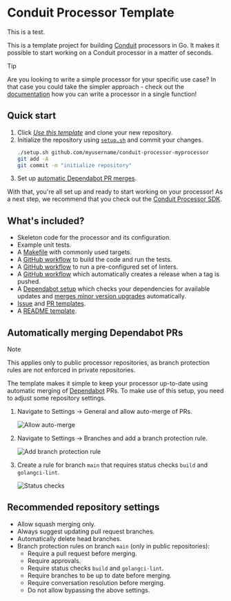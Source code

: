 # Conduit Processor Template

This is a test.

This is a template project for building [Conduit](https://conduit.io) processors in Go. It makes it possible to
start working on a Conduit processor in a matter of seconds.

> [!TIP]
> Are you looking to write a simple processor for your specific use case? In that case you could take the simpler
> approach - check out the
> [documentation](https://conduit.io/docs/developing/processors/building#using-sdknewprocesorfunc) how you
> can write a processor in a single function!

## Quick start

1. Click [_Use this template_](https://github.com/new?template_name=conduit-processor-template&template_owner=ConduitIO) and clone your new repository.
2. Initialize the repository using [`setup.sh`](https://github.com/ConduitIO/conduit-processor-template/blob/main/setup.sh) and commit your changes.
   ```sh
   ./setup.sh github.com/myusername/conduit-processor-myprocessor
   git add -A
   git commit -m "initialize repository"
   ```
3. Set up [automatic Dependabot PR merges](#automatically-merging-dependabot-prs).

With that, you're all set up and ready to start working on your processor! As a next step, we recommend that you 
check out the [Conduit Processor SDK](https://github.com/ConduitIO/conduit-processor-sdk).

## What's included?

* Skeleton code for the processor and its configuration.
* Example unit tests.
* A [Makefile](/Makefile) with commonly used targets.
* A [GitHub workflow](/.github/workflows/test.yml) to build the code and run the tests.
* A [GitHub workflow](/.github/workflows/lint.yml) to run a pre-configured set of linters.
* A [GitHub workflow](/.github/workflows/release.yml) which automatically creates a release when a tag is pushed.
* A [Dependabot setup](/.github/dependabot.yml) which checks your dependencies for available updates and 
[merges minor version upgrades](/.github/workflows/dependabot-auto-merge-go.yml) automatically.
* [Issue](/.github/ISSUE_TEMPLATE) and [PR templates](/.github/pull_request_template.md).
* A [README template](/README_TEMPLATE.md).

## Automatically merging Dependabot PRs

> [!NOTE]
> This applies only to public processor repositories, as branch protection rules are not enforced in private repositories.

The template makes it simple to keep your processor up-to-date using automatic merging of
[Dependabot](https://github.com/dependabot) PRs. To make use of this setup, you need to adjust
some repository settings.

1. Navigate to Settings -> General and allow auto-merge of PRs.

   ![Allow auto-merge](https://github.com/user-attachments/assets/c1b6605a-866d-4bb6-b374-32328d83cd2d)

2. Navigate to Settings -> Branches and add a branch protection rule.

   ![Add branch protection rule](https://github.com/user-attachments/assets/dda83e9c-195b-40a0-87bb-7ae7dc8683ca)

3. Create a rule for branch `main` that requires status checks `build` and `golangci-lint`.

   ![Status checks](https://github.com/user-attachments/assets/bfc69fe8-8c3d-4f2a-a2c5-ae4395d7019f)

## Recommended repository settings

- Allow squash merging only.
- Always suggest updating pull request branches.
- Automatically delete head branches.
- Branch protection rules on branch `main` (only in public repositories):
  - Require a pull request before merging.
  - Require approvals.
  - Require status checks `build` and `golangci-lint`.
  - Require branches to be up to date before merging.
  - Require conversation resolution before merging.
  - Do not allow bypassing the above settings.
